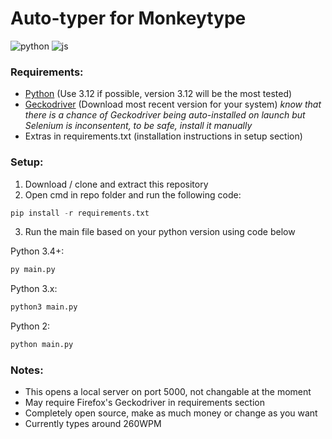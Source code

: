 # Auto-typer for Monkeytype

   <img alt="python" src="https://img.shields.io/badge/python-3776AB?style=flat-square&logo=python&logoColor=black">
   <img alt="js" src="https://img.shields.io/badge/javascript-F7DF1E?style=flat-square&logo=javascript&logoColor=black">


### Requirements:

- [Python](https://www.python.org/downloads/release/python-3121/) (Use 3.12 if possible, version 3.12 will be the most tested)
- [Geckodriver](https://github.com/mozilla/geckodriver/releases) (Download most recent version for your system)
    *know that there is a chance of Geckodriver being auto-installed on launch but Selenium is inconsentent, to be safe, install it manually*
- Extras in requirements.txt (installation instructions in setup section)

### Setup:

1. Download / clone and extract this repository
2. Open cmd in repo folder and run the following code:
```py
pip install -r requirements.txt
```

3. Run the main file based on your python version using code below

Python 3.4+:
```py
py main.py
```
Python 3.x:
```py
python3 main.py
```
Python 2:
```py
python main.py
```

### Notes:

- This opens a local server on port 5000, not changable at the moment
- May require Firefox's Geckodriver in requirements section
- Completely open source, make as much money or change as you want
- Currently types around 260WPM

